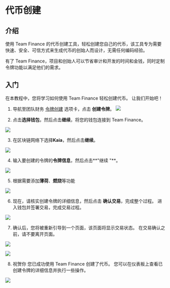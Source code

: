 # 代币创建

## 介绍

使用 Team Finance 的代币创建工具，轻松创建您自己的代币，该工具专为需要快速、安全、可信方式来生成代币的创始人而设计，无需任何编码经验。

有了 Team Finance，项目和创始人可以节省审计和开发的时间和金钱，同时定制令牌功能以满足他们的需求。

## 入门

在本教程中，您将学习如何使用 Team Finance 轻松创建代币。 让我们开始吧！

1. 导航至团队财务 [令牌创建](https://app.team.finance/token-creation) 选项卡，点击 **创建令牌**。
   ![](/img/build/tools/token-management/token-creation/tc-step-1.png)

2. 点击**选择钱包**，然后点击**继续**，将您的钱包连接到 Team Finance。

![](/img/build/tools/token-management/token-creation/tc-step-2.png)

3. 在区块链网络下选择**Kaia**，然后点击**继续**。

![](/img/build/tools/token-management/token-creation/tc-step-3.png)

4. 输入要创建的令牌的**令牌信息**，然后点击\*\*"继续 "\*\*。

![](/img/build/tools/token-management/token-creation/tc-step-4.png)

5. 根据需要添加**薄荷**、**燃烧**等功能

![](/img/build/tools/token-management/token-creation/tc-step-5.png)

6. 现在，请核实创建令牌的详细信息，然后点击 **确认交易**，完成整个过程。 进入钱包并签署交易，完成交易过程。

![](/img/build/tools/token-management/token-creation/tc-step-6.png)

7. 确认后，您将被重新引导到一个页面，该页面将显示交易状态。 在交易确认之前，请不要离开页面。

![](/img/build/tools/token-management/token-creation/tc-step-7a.png)

![](/img/build/tools/token-management/token-creation/tc-step-7b.png)

8. 祝贺你 您已成功使用 Team Finance 创建了代币。 您可以在仪表板上查看已创建令牌的详细信息并执行一些操作。

![](/img/build/tools/token-management/token-creation/tc-step-8.png)
